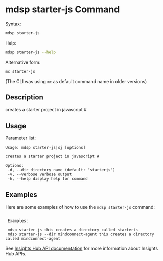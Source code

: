 # mdsp starter-js Command

Syntax:

```bash
mdsp starter-js
```

Help:

```bash
mdsp starter-js --help
```

Alternative form:

```bash
mc starter-js
```

(The CLI was using `mc` as default command name in older versions)

## Description

creates a starter project in javascript #

## Usage

Parameter list:

```text
Usage: mdsp starter-js|sj [options]

creates a starter project in javascript #

Options:
 -d, --dir directory name (default: "starterjs")
 -v, --verbose verbose output
 -h, --help display help for command

```

## Examples

Here are some examples of how to use the `mdsp starter-js` command:

```text

 Examples:

 mdsp starter-js this creates a directory called starterts
 mdsp starter-js --dir mindconnect-agent this creates a directory called mindconnect-agent

```

See [Insights Hub API documentation](https://documentation.mindsphere.io/MindSphere/apis/index.html) for more information about Insights Hub APIs.
